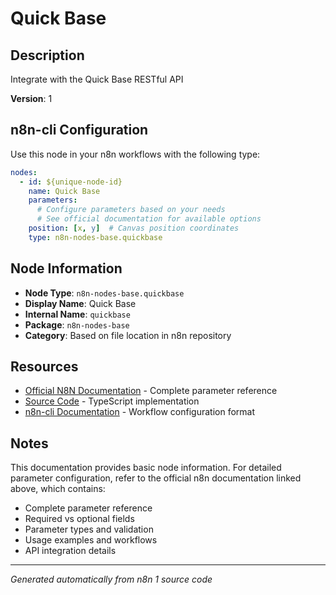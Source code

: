 # Quick Base

## Description

Integrate with the Quick Base RESTful API

**Version**: 1

## n8n-cli Configuration

Use this node in your n8n workflows with the following type:

```yaml
nodes:
  - id: ${unique-node-id}
    name: Quick Base
    parameters:
      # Configure parameters based on your needs
      # See official documentation for available options
    position: [x, y]  # Canvas position coordinates
    type: n8n-nodes-base.quickbase
```

## Node Information

- **Node Type**: `n8n-nodes-base.quickbase`
- **Display Name**: Quick Base
- **Internal Name**: `quickbase`
- **Package**: `n8n-nodes-base`
- **Category**: Based on file location in n8n repository

## Resources

- [Official N8N Documentation](https://docs.n8n.io/integrations/builtin/app-nodes/n8n-nodes-base.quickbase/) - Complete parameter reference
- [Source Code](https://github.com/n8n-io/n8n/blob/master/packages/nodes-base/nodes/QuickBase/QuickBase.node.ts) - TypeScript implementation
- [n8n-cli Documentation](https://github.com/edenreich/n8n-cli) - Workflow configuration format

## Notes

This documentation provides basic node information. For detailed parameter configuration, 
refer to the official n8n documentation linked above, which contains:

- Complete parameter reference
- Required vs optional fields
- Parameter types and validation
- Usage examples and workflows
- API integration details

---
*Generated automatically from n8n 1 source code*
